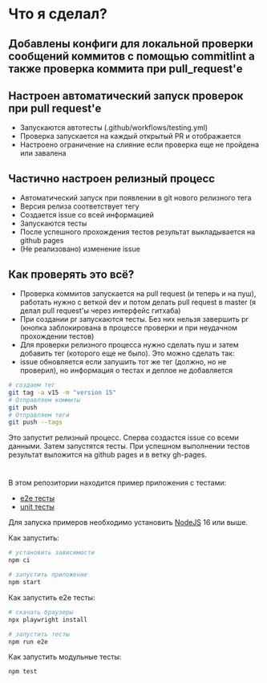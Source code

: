 # Что я сделал?

## Добавлены конфиги для локальной проверки сообщений коммитов с помощью commitlint а также проверка коммита при pull_request'е

## Настроен автоматический запуск проверок при pull request'е

- Запускаются автотесты (.github/workflows/testing.yml)
- Проверка запускается на каждый открытый PR и отображается
- Настроено ограничение на слияние если проверка еще не пройдена или завалена

## Частично настроен релизный процесс

- Автоматический запуск при появлении в git нового релизного тега
- Версия релиза соответствует тегу
- Создается issue со всей информацией
- Запускаются тесты
- После успешного прохождения тестов результат выкладывается на github pages
- (Не реализовано) изменение issue

## Как проверять это всё?

- Проверка коммитов запускается на pull request (и теперь и на пуш), работать нужно с веткой dev и потом делать pull request в master (я делал pull request'ы через интерфейс гитхаба)
- При создании pr запускаются тесты. Без них нельзя завершить pr (кнопка заблокирована в процессе проверки и при неудачном прохождении тестов)
- Для проверки релизного процесса нужно сделать пуш и затем добавить тег (которого еще не было). Это можно сделать так:
- issue обновляется если запушить тот же тег (должно, но не проверил), но информация о тестах и деплое не добавляется

```sh
# создаем тег
git tag -a v15 -m "version 15"
# Отправляем коммиты
git push
# Отправляем теги
git push --tags
```

Это запустит релизный процесс. Сперва создастся issue со всеми данными. Затем запустятся тесты. При успешном выполнении тестов результат выложится на github pages и в ветку gh-pages.

#

В этом репозитории находится пример приложения с тестами:

- [e2e тесты](e2e/example.spec.ts)
- [unit тесты](src/example.test.tsx)

Для запуска примеров необходимо установить [NodeJS](https://nodejs.org/en/download/) 16 или выше.

Как запустить:

```sh
# установить зависимости
npm ci

# запустить приложение
npm start
```

Как запустить e2e тесты:

```sh
# скачать браузеры
npx playwright install

# запустить тесты
npm run e2e
```

Как запустить модульные тесты:

```sh
npm test
```

